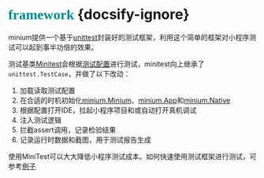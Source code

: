 <!--
 * @Author: yopofeng
 * @Date: 2021-02-25 16:56:11
 * @LastEditTime: 2021-08-25 14:32:43
 * @LastEditors: yopofeng
 * @Description: 
-->
# <font face="Adobe Garamond Pro" color=#008B8B>framework</font> {docsify-ignore} 

minium提供一个基于[unittest](https://docs.python.org/3/library/unittest.html)封装好的测试框架，利用这个简单的框架对小程序测试可以起到事半功倍的效果。

测试基类[Minitest](minium/Python/framework/Minitest.md)会根据[测试配置](minium/Python/framework/config.md)进行测试，minitest向上继承了`unittest.TestCase`，并做了以下改动：

1. 加载读取测试配置
1. 在合适的时机初始化[minium.Minium](minium/Python/api/Minium)、[minium.App](minium/Python/api/App)和[minium.Native](minium/Python/api/Native)
1. 根据配置打开IDE，拉起小程序项目和或自动打开真机调试
1. 注入测试逻辑
1. 拦截assert调用，记录检验结果
1. 记录运行时数据和截图，用于测试报告生成

使用MiniTest可以大大降低小程序测试成本。如何快速使用测试框架进行测试，可参考[例子](minium/Python/framework/example)


